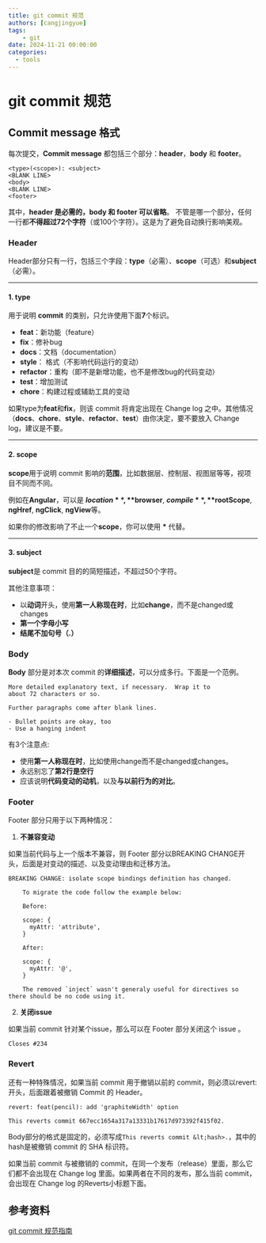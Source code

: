 ```yaml
---
title: git commit 规范
authors: [cangjingyue]
tags: 
    - git
date: 2024-11-21 00:00:00
categories:
  - tools
---
```


# git commit 规范

## Commit message 格式

每次提交，**Commit message** 都包括三个部分：**header**，**body** 和 **footer**。

``` title="git commit"
<type>(<scope>): <subject>
<BLANK LINE>
<body>
<BLANK LINE>
<footer>
```

其中，**header 是必需的，body 和 footer 可以省略**。
不管是哪一个部分，任何一行都**不得超过72个字符**（或100个字符）。这是为了避免自动换行影响美观。


### Header

Header部分只有一行，包括三个字段：**type**（必需）、**scope**（可选）和**subject**（必需）。

---

#### 1. **type**

用于说明 **commit** 的类别，只允许使用下面**7**个标识。

* **feat**：新功能（feature）
* **fix**：修补bug
* **docs**：文档（documentation）
* **style**： 格式（不影响代码运行的变动）
* **refactor**：重构（即不是新增功能，也不是修改bug的代码变动）
* **test**：增加测试
* **chore**：构建过程或辅助工具的变动

如果type为**feat**和**fix**，则该 commit 将肯定出现在 Change log 之中。其他情况（**docs**、**chore**、**style**、**refactor**、**test**）由你决定，要不要放入 Change log，建议是不要。

---

#### 2. **scope**

**scope**用于说明 commit 影响的**范围**，比如数据层、控制层、视图层等等，视项目不同而不同。

例如在**Angular**，可以是 **$location**, **$browser**, **$compile**, **$rootScope**, **ngHref**, **ngClick**, **ngView**等。

如果你的修改影响了不止一个**scope**，你可以使用 **\*** 代替。

---

#### 3. **subject**

**subject**是 commit 目的的简短描述，不超过50个字符。

其他注意事项：

* 以**动词**开头，使用**第一人称现在时**，比如**change**，而不是changed或changes
* **第一个字母小写**
* **结尾不加句号（.）**


### Body

**Body** 部分是对本次 commit 的**详细描述**，可以分成多行。下面是一个范例。

``` title="git commit"
More detailed explanatory text, if necessary.  Wrap it to 
about 72 characters or so. 

Further paragraphs come after blank lines.

- Bullet points are okay, too
- Use a hanging indent
```

有3个注意点:

* 使用**第一人称现在时**，比如使用change而不是changed或changes。
* 永远别忘了**第2行是空行**
* 应该说明**代码变动的动机**，以及**与以前行为的对比**。


### Footer

Footer 部分只用于以下两种情况：

1. **不兼容变动**

如果当前代码与上一个版本不兼容，则 Footer 部分以BREAKING CHANGE开头，后面是对变动的描述、以及变动理由和迁移方法。

``` title="git commit"
BREAKING CHANGE: isolate scope bindings definition has changed.

    To migrate the code follow the example below:

    Before:

    scope: {
      myAttr: 'attribute',
    }

    After:

    scope: {
      myAttr: '@',
    }

    The removed `inject` wasn't generaly useful for directives so there should be no code using it.
```


2. **关闭issue**

如果当前 commit 针对某个issue，那么可以在 Footer 部分关闭这个 issue 。

``` title="git commit"
Closes #234
```


### Revert

还有一种特殊情况，如果当前 commit 用于撤销以前的 commit，则必须以revert:开头，后面跟着被撤销 Commit 的 Header。

``` title="git commit"
revert: feat(pencil): add 'graphiteWidth' option

This reverts commit 667ecc1654a317a13331b17617d973392f415f02.
```

Body部分的格式是固定的，必须写成`This reverts commit &lt;hash>.`，其中的hash是被撤销 commit 的 SHA 标识符。

如果当前 commit 与被撤销的 commit，在同一个发布（release）里面，那么它们都不会出现在 Change log 里面。如果两者在不同的发布，那么当前 commit，会出现在 Change log 的Reverts小标题下面。


## 参考资料

[git commit 规范指南](https://segmentfault.com/a/1190000009048911)